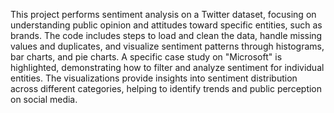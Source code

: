 This project performs sentiment analysis on a Twitter dataset, focusing on understanding public opinion and attitudes toward specific entities, such as brands. 
The code includes steps to load and clean the data, handle missing values and duplicates, and visualize sentiment patterns through histograms, bar charts, and pie charts.
A specific case study on "Microsoft" is highlighted, demonstrating how to filter and analyze sentiment for individual entities. The visualizations provide insights into 
sentiment distribution across different categories, helping to identify trends and public perception on social media.

